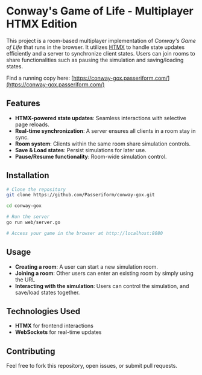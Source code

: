 # Conway's Game of Life - Multiplayer HTMX Edition

This project is a room-based multiplayer implementation of *Conway's Game of Life* that runs in the browser. It utilizes [HTMX](https://htmx.org/) to handle state updates efficiently and a server to synchronize client states. Users can join rooms to share functionalities such as pausing the simulation and saving/loading states.

Find a running copy here: [https://conway-gox.passeriform.com/](https://conway-gox.passeriform.com/)

## Features

- **HTMX-powered state updates**: Seamless interactions with selective page reloads.
- **Real-time synchronization**: A server ensures all clients in a room stay in sync.
- **Room system**: Clients within the same room share simulation controls.
- **Save & Load states**: Persist simulations for later use.
- **Pause/Resume functionality**: Room-wide simulation control.

## Installation

```sh
# Clone the repository
git clone https://github.com/Passeriform/conway-gox.git

cd conway-gox

# Run the server
go run web/server.go

# Access your game in the browser at http://localhost:8080
```

## Usage

- **Creating a room**: A user can start a new simulation room.
- **Joining a room**: Other users can enter an existing room by simply using the URL
- **Interacting with the simulation**: Users can control the simulation, and save/load states together.

## Technologies Used

- **HTMX** for frontend interactions
- **WebSockets** for real-time updates

## Contributing

Feel free to fork this repository, open issues, or submit pull requests.
